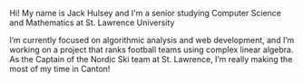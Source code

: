 Hi! My name is Jack Hulsey and I'm a senior studying Computer Science and Mathematics at St. Lawrence University

I’m currently focused on algorithmic analysis and web development, and I’m working on a project that ranks football teams using complex linear algebra. As the Captain of the Nordic Ski team at St. Lawrence, I’m really making the most of my time in Canton!

<!--
**JackHulsey/JackHulsey** is a ✨ _special_ ✨ repository because its `README.md` (this file) appears on your GitHub profile.

Here are some ideas to get you started:

- 🔭 I’m currently working on ...
- 🌱 I’m currently learning ...
- 👯 I’m looking to collaborate on ...
- 🤔 I’m looking for help with ...
- 💬 Ask me about ...
- 📫 How to reach me: ...
- 😄 Pronouns: ...
- ⚡ Fun fact: ...
-->
